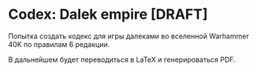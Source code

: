 Codex: Dalek empire [DRAFT]
===========================

Попытка создать кодекс для игры далеками во вселенной Warhammer 40K по правилам 6 редакции.

В дальнейшем будет переводиться в LaTeX и генерироваться PDF.